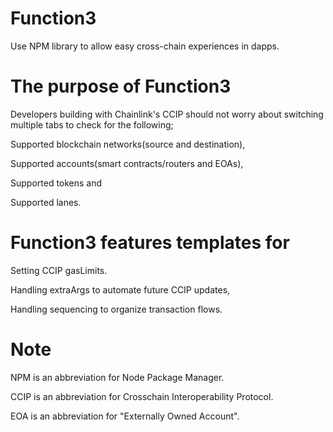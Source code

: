 # Function3
Use NPM library to allow easy cross-chain experiences in dapps.
# The purpose of Function3
Developers building with Chainlink's CCIP should not worry about switching multiple tabs to check for the following;

Supported blockchain networks(source and destination),

Supported accounts(smart contracts/routers and EOAs),

Supported tokens and

Supported lanes.

# Function3 features templates for

Setting CCIP gasLimits.

Handling extraArgs to automate future CCIP updates,

Handling sequencing to organize transaction flows.

# Note
NPM is an abbreviation for Node Package Manager.

CCIP is an abbreviation for Crosschain Interoperability Protocol.

EOA is an abbreviation for "Externally Owned Account".
